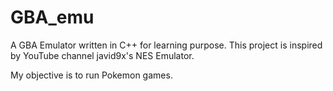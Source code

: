 # GBA_emu

A GBA Emulator written in C++ for learning purpose. This project is inspired by YouTube channel javid9x's NES Emulator.

My objective is to run Pokemon games.
